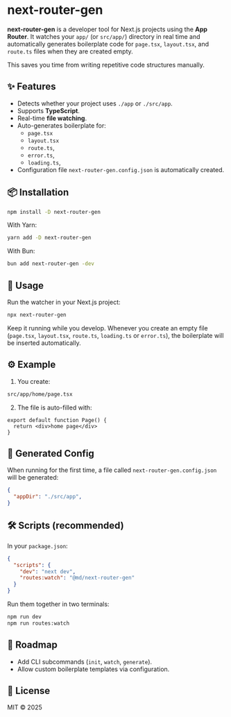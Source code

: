 # next-router-gen

**next-router-gen** is a developer tool for Next.js projects using the **App Router**. It watches your `app/` (or `src/app/`) directory in real time and automatically generates boilerplate code for `page.tsx`, `layout.tsx`, and `route.ts` files when they are created empty.

This saves you time from writing repetitive code structures manually.

## ✨ Features

- Detects whether your project uses `./app` or `./src/app`.
- Supports **TypeScript**.
- Real-time **file watching**.
- Auto-generates boilerplate for:
  - `page.tsx`
  - `layout.tsx`
  - `route.ts`,
  - `error.ts`,
  - `loading.ts`,
- Configuration file `next-router-gen.config.json` is automatically created.

## 📦 Installation

```bash
npm install -D next-router-gen
```

With Yarn:

```bash
yarn add -D next-router-gen
```

With Bun:

```bash
bun add next-router-gen -dev
```

## 🚀 Usage

Run the watcher in your Next.js project:

```bash
npx next-router-gen
```

Keep it running while you develop. Whenever you create an empty file (`page.tsx`, `layout.tsx`, `route.ts`, `loading.ts` or `error.ts`), the boilerplate will be inserted automatically.

## ⚙️ Example

1. You create:

```bash
src/app/home/page.tsx
```

2. The file is auto-filled with:

```tsx
export default function Page() {
  return <div>home page</div>
}
```

## 📂 Generated Config

When running for the first time, a file called `next-router-gen.config.json` will be generated:

```json
{
  "appDir": "./src/app",
}
```

## 🛠 Scripts (recommended)

In your `package.json`:

```json
{
  "scripts": {
    "dev": "next dev",
    "routes:watch": "@md/next-router-gen"
  }
}
```

Run them together in two terminals:

```bash
npm run dev
npm run routes:watch
```

## 📌 Roadmap

- Add CLI subcommands (`init`, `watch`, `generate`).
- Allow custom boilerplate templates via configuration.

## 📄 License

MIT © 2025
